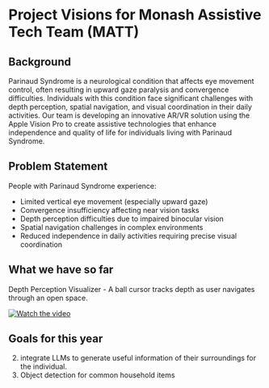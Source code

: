 # Project Visions for Monash Assistive Tech Team (MATT)

## Background
Parinaud Syndrome is a neurological condition that affects eye movement control, often resulting in upward gaze paralysis and convergence difficulties. Individuals with this condition face significant challenges with depth perception, spatial navigation, and visual coordination in their daily activities.
Our team is developing an innovative AR/VR solution using the Apple Vision Pro to create assistive technologies that enhance independence and quality of life for individuals living with Parinaud Syndrome.

## Problem Statement
People with Parinaud Syndrome experience:
 - Limited vertical eye movement (especially upward gaze)
 - Convergence insufficiency affecting near vision tasks
 - Depth perception difficulties due to impaired binocular vision
 - Spatial navigation challenges in complex environments
 - Reduced independence in daily activities requiring precise visual coordination

## What we have so far
Depth Perception Visualizer - A ball cursor tracks depth as user navigates through an open space. 

[![Watch the video](https://img.youtube.com/vi/YWLuklOmGeI/hqdefault.jpg)](https://www.youtube.com/embed/YWLuklOmGeI)




## Goals for this year
2. integrate LLMs to generate useful information of their surroundings for the individual.
3. Object detection for common household items


